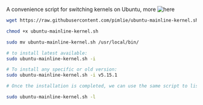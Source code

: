 A convenience script for switching kernels on Ubuntu, more ![here](https://www.how2shout.com/linux/how-to-change-default-kernel-in-ubuntu-22-04-20-04-lts/
)

```bash
wget https://raw.githubusercontent.com/pimlie/ubuntu-mainline-kernel.sh/master/ubuntu-mainline-kernel.sh

chmod +x ubuntu-mainline-kernel.sh

sudo mv ubuntu-mainline-kernel.sh /usr/local/bin/

# to install latest available:
sudo ubuntu-mainline-kernel.sh -i

# To install any specific or old version:
sudo ubuntu-mainline-kernel.sh -i v5.15.1

# Once the installation is completed, we can use the same script to list what are the available versions of Kernel on our system:

sudo ubuntu-mainline-kernel.sh -l
```
